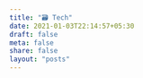 ```yaml
---
title: "🗃️ Tech"
date: 2021-01-03T22:14:57+05:30
draft: false
meta: false
share: false
layout: "posts"
---
```


